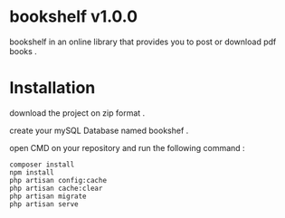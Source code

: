 # bookshelf v1.0.0
bookshelf in an online library that provides you to post or download pdf books .

# Installation
download the project on zip format .

create your mySQL Database named bookshef .

open CMD on your repository and run the following command :
  ```composer
  composer install
  npm install
  php artisan config:cache
  php artisan cache:clear  
  php artisan migrate 
  php artisan serve 
  
  ```
